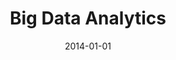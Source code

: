 ---
title: "Big Data Analytics"
collection: teaching
type: "Postgraduate course"
permalink: /teaching/2014-teaching-1
venue: "Warwick Business School"
date: 2014-01-01
location: "Coventry, UK"
---